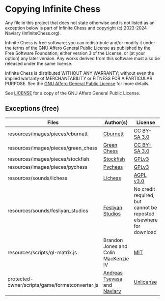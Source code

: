 # Copying Infinite Chess

Any file in this project that does not state otherwise and is not listed as an exception below is part of Infinite Chess and copyright (c) 2023-2024 Naviary (InfiniteChess.org).

Infinite Chess is free software; you can redistribute and/or modify it under the terms of the GNU Affero General Public License as published by the Free Software Foundation; either version 3 of the License, or (at your option) any later version. Any works derived from this software must also be released under the same license.

Infinite Chess is distributed WITHOUT ANY WARRANTY; without even the implied warranty of MERCHANTABILITY or FITNESS FOR A PARTICULAR PURPOSE. See the [GNU Affero General Public License](https://www.gnu.org/licenses/agpl-3.0.en.html) for more details.

See [LICENSE](./LICENSE) for a copy of the GNU Affero General Public License.

## Exceptions (free)

Files | Author(s) | License
--- | --- | ---
resources/images/pieces/cburnett | [Cburnett](https://en.wikipedia.org/wiki/User:Cburnett) | [CC BY-SA 3.0](http://creativecommons.org/licenses/by-sa/3.0/)
resources/images/pieces/green_chess | [Green Chess](https://greenchess.net/index.php) | [CC BY-SA 3.0](http://creativecommons.org/licenses/by-sa/3.0/)
resources/images/pieces/stockfish | [Stockfish](https://github.com/official-stockfish/Stockfish) | [GPLv3](https://www.gnu.org/licenses/gpl-3.0.en.html)
resources/images/pieces/pychess | [Pychess](https://github.com/pychess/pychess) | [GPLv3](https://www.gnu.org/licenses/gpl-3.0.en.html)
resources/sounds/lichess | [Lichess](https://github.com/lichess-org/lila) | [AGPL v3.0](https://www.gnu.org/licenses/#AGPL)
resources/sounds/fesliyan_studios | [Fesliyan Studios](https://www.fesliyanstudios.com/) | No credit required, but cannot be reposted elsewhere for download
resources/scripts/gl-matrix.js | Brandon Jones and Colin MacKenzie IV | [MIT](https://opensource.org/license/mit)
protected-owner/scripts/game/formatconverter.js | [Andreas Tsevasa](https://github.com/tsevasa) and [Naviary](https://github.com/Naviary2) | [Unlicense](https://en.wikipedia.org/wiki/Unlicense)
